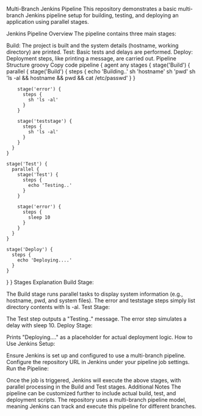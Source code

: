 Multi-Branch Jenkins Pipeline
This repository demonstrates a basic multi-branch Jenkins pipeline setup for building, testing, and deploying an application using parallel stages.

Jenkins Pipeline Overview
The pipeline contains three main stages:

Build: The project is built and the system details (hostname, working directory) are printed.
Test: Basic tests and delays are performed.
Deploy: Deployment steps, like printing a message, are carried out.
Pipeline Structure
groovy
Copy code
pipeline {
  agent any
  stages {
    stage('Build') {
      parallel {
        stage('Build') {
          steps {
            echo 'Building..'
            sh 'hostname'
            sh 'pwd'
            sh 'ls -al && hostname && pwd && cat /etc/passwd'
          }
        }

        stage('error') {
          steps {
            sh 'ls -al'
          }
        }

        stage('teststage') {
          steps {
            sh 'ls -al'
          }
        }
      }
    }

    stage('Test') {
      parallel {
        stage('Test') {
          steps {
            echo 'Testing..'
          }
        }

        stage('error') {
          steps {
            sleep 10
          }
        }
      }
    }

    stage('Deploy') {
      steps {
        echo 'Deploying....'
      }
    }
  }
}
Stages Explanation
Build Stage:

The Build stage runs parallel tasks to display system information (e.g., hostname, pwd, and system files).
The error and teststage steps simply list directory contents with ls -al.
Test Stage:

The Test step outputs a "Testing.." message.
The error step simulates a delay with sleep 10.
Deploy Stage:

Prints "Deploying...." as a placeholder for actual deployment logic.
How to Use
Jenkins Setup:

Ensure Jenkins is set up and configured to use a multi-branch pipeline.
Configure the repository URL in Jenkins under your pipeline job settings.
Run the Pipeline:

Once the job is triggered, Jenkins will execute the above stages, with parallel processing in the Build and Test stages.
Additional Notes
The pipeline can be customized further to include actual build, test, and deployment scripts.
The repository uses a multi-branch pipeline model, meaning Jenkins can track and execute this pipeline for different branches.
